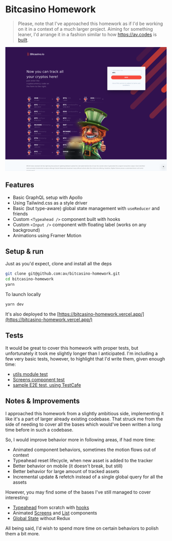 # Bitcasino Homework

> Please, note that I've approached this homework as if I'd be working on it in a context of a much larger project. Aiming for something leaner, I'd arrange it in a fashion similar to how https://av.codes is [built](https://github.com/av/av).

![Screenshot of a resulting image](/public/images/result.png)

## Features

- Basic GraphQL setup with Apollo
- Using Tailwind.css as a style driver
- Basic (but type-aware) global state management with `useReducer` and friends
- Custom `<Typeahead />` component built with hooks
- Custom `<Input />` component with floating label (works on any background)
- Animations using Framer Motion

## Setup & run

Just as you'd expect, clone and install all the deps

```bash
git clone git@github.com:av/bitcasino-homework.git
cd bitcasino-homework
yarn
```

To launch locally

```bash
yarn dev
```

It's also deployed to the [https://bitcasino-homework.vercel.app/](https://bitcasino-homework.vercel.app/)

## Tests

It would be great to cover this homework with proper tests, but unfortunately it took me slightly longer than I anticipated.
I'm including a few very basic tests, however, to highlight that I'd write them, given enough time:

- [utils module test](https://github.com/av/bitcasino-homework/blob/master/src/lib/utils.test.ts)
- [Screens component test](https://github.com/av/bitcasino-homework/blob/master/src/components/Screens.test.tsx)
- [sample E2E test, using TestCafe](https://github.com/av/bitcasino-homework/blob/master/e2e/01-base-test.ts)

## Notes & Improvements

I approached this homework from a slightly ambitious side, implementing it like it's a part of larger already existing codebase. That struck me from the side of needing to cover all the bases which would've been written a long time before in such a codebase.

So, I would improve behavior more in following areas, if had more time:
- Animated component behaviors, sometimes the motion flows out of context
- Typeahead reset lifecycle, when new asset is added to the tracker
- Better behavior on mobile (it doesn't break, but still)
- Better behavior for large amount of tracked assets
- Incremental update & refetch instead of a single global query for all the assets

However, you may find some of the bases I've still managed to cover interesting:

- [Typeahead](https://github.com/av/bitcasino-homework/blob/master/src/components/Typeahead.tsx) from scratch with [hooks](https://github.com/av/bitcasino-homework/blob/master/src/hooks/useTypeahead.ts)
- Animated [Screens](https://github.com/av/bitcasino-homework/blob/master/src/components/Screens.tsx) and [List](https://github.com/av/bitcasino-homework/blob/master/src/components/AnimatedList.tsx) components
- [Global State](https://github.com/av/bitcasino-homework/blob/master/src/components/withGlobalState.tsx) without Redux

All being said, I'd wish to spend more time on certain behaviors to polish them a bit more.
